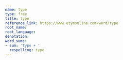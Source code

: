 ```yaml
---
name: type
type: free
title: type
reference_link: https://www.etymonline.com/word/type
root_name: 
root_language: 
denotation: 
word_sums:
- sum: 'Type + '
  respelling: type
---
```

